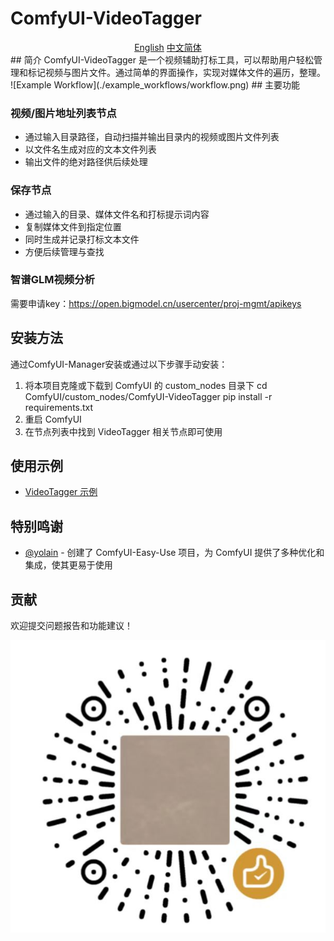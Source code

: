 # ComfyUI-VideoTagger
<div align="center">
<a href="./README.en.md">English</a>
<a href="./README.md">中文简体</a>
</div>
## 简介
ComfyUI-VideoTagger 是一个视频辅助打标工具，可以帮助用户轻松管理和标记视频与图片文件。通过简单的界面操作，实现对媒体文件的遍历，整理。
![Example Workflow](./example_workflows/workflow.png)
## 主要功能

### 视频/图片地址列表节点
- 通过输入目录路径，自动扫描并输出目录内的视频或图片文件列表
- 以文件名生成对应的文本文件列表
- 输出文件的绝对路径供后续处理

### 保存节点
- 通过输入的目录、媒体文件名和打标提示词内容
- 复制媒体文件到指定位置
- 同时生成并记录打标文本文件
- 方便后续管理与查找

### 智谱GLM视频分析
需要申请key：https://open.bigmodel.cn/usercenter/proj-mgmt/apikeys

## 安装方法
通过ComfyUI-Manager安装或通过以下步骤手动安装：
1. 将本项目克隆或下载到 ComfyUI 的 custom_nodes 目录下
   cd ComfyUI/custom_nodes/ComfyUI-VideoTagger
   pip install -r requirements.txt
2. 重启 ComfyUI
3. 在节点列表中找到 VideoTagger 相关节点即可使用

## 使用示例
- [VideoTagger 示例](./example_workflows/workflow.png)

## 特别鸣谢
- [@yolain](https://github.com/yolain/ComfyUI-Easy-Use) - 创建了 ComfyUI-Easy-Use 项目，为 ComfyUI 提供了多种优化和集成，使其更易于使用


## 贡献
欢迎提交问题报告和功能建议！

![NiceJob](./nicejob.jpg)